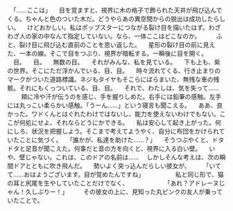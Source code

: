 　「……ここは」
　目を覚ますと、視界に木の格子で飾られた天井が飛び込んでくる。ちゃんと色のついた木だ。どうやらあの異空間からの脱出は成功したらしい。
　けどおかしい。私はポップスターにつながる裂け目を描いたはず。わざわざ人の家の中なんて指定していない。なら、一体ここはどこなのか。
　
　ふと、裂け目に飛び込む直前のことを思い返した。
　星形の裂け目の前に見えた、一本の線。そこで目をつぶり、視界が暗転する。一瞬後に目を開く。
　目。
　目。
　無数の目。
　それがみんな、私を見ている。
　下も上も、紫の世界。そこにただ浮かんでいる、目、目。
　時々流れてくる、行き止まりのマークがついた道路標識。ネジもタイヤもそこらにばらまいた、無残な車の残骸。それにもくっついている、目、目。
　それで、わたしは、気を失って……
　
　頬に冷や汗が伝うのを感じ、手を握りしめた。右手には鉛筆の感触。左手には丸っこい柔らかい感触。「うーん……」という寝言も聞こえる。
　ああ、良かった。ワドくんとはぐれたわけではないし、能力を使えないわけでもない。ここが何処にせよ、それならどうにかできる。
　私は安心して起き上がった。何にしろ、状況を把握しよう。そこまで考えてようやく、自分に布団をかけられていたことに気づく。
　「誰かが、私達を助けた……？」
　そうつぶやくと、ドタドタと足音が聞こえた。何事だと音の方を向くと、視界に入る白い壁。
　いや、壁じゃない。これは、このドアの名前は……
　しかしそんな考えは、次の瞬間ドアとともに吹き飛んだ。
　勢いよく突っ込んだらしい彼女が、
　
　「いてて……おはようございます。目が覚めたんですね」
　
　
　
　私と同じ形で、猫の耳と尻尾を生やしていたことだけでなく、
　
　
　
　
　「あれ？アドレーヌじゃん！久しぶりー！」
　
　その彼女の上に、見知った丸ピンクの友人が乗っていたことで。
　